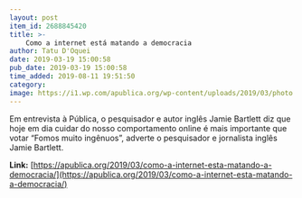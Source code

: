 ```yaml
---
layout: post
item_id: 2688845420
title: >-
    Como a internet está matando a democracia
author: Tatu D'Oquei
date: 2019-03-19 15:00:58
pub_date: 2019-03-19 15:00:58
time_added: 2019-08-11 19:51:50
category: 
image: https://i1.wp.com/apublica.org/wp-content/uploads/2019/03/photo.jpg?fit=1500%2C1200&ssl=1
---
```


Em entrevista à Pública, o pesquisador e autor inglês Jamie Bartlett diz que hoje em dia cuidar do nosso comportamento online é mais importante que votar “Fomos muito ingênuos”, adverte o pesquisador e jornalista inglês Jamie Bartlett.

**Link:** [https://apublica.org/2019/03/como-a-internet-esta-matando-a-democracia/](https://apublica.org/2019/03/como-a-internet-esta-matando-a-democracia/)

